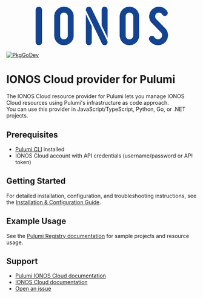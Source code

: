 <p align="center">
  <title="Pulumi IONOS Cloud Provider - Build and Deploy Infrastructure as Code Solutions on Any Cloud">
    <img src="https://raw.githubusercontent.com/ionos-cloud/pulumi-ionoscloud/refs/heads/main/.github/LOGO_IONOS_Blue_RGB.png" width="350">
  </a>
</p>

[![PkgGoDev](https://pkg.go.dev/badge/github.com/pulumi/pulumi-ionoscloud/sdk/go)](https://pkg.go.dev/github.com/pulumi/pulumi-ionoscloud/sdk/go)

# IONOS Cloud provider for Pulumi

The IONOS Cloud resource provider for Pulumi lets you manage IONOS Cloud resources using Pulumi's infrastructure as code approach.  
You can use this provider in JavaScript/TypeScript, Python, Go, or .NET projects.

## Prerequisites

- [Pulumi CLI](https://www.pulumi.com/docs/get-started/install/) installed
- IONOS Cloud account with API credentials (username/password or API token)

## Getting Started

For detailed installation, configuration, and troubleshooting instructions, see the [Installation & Configuration Guide](docs/installation-configuration.md).

## Example Usage

See the [Pulumi Registry documentation](https://www.pulumi.com/registry/packages/ionoscloud/) for sample projects and resource usage.

## Support

- [Pulumi IONOS Cloud documentation](https://github.com/ionos-cloud/pulumi-ionoscloud)
- [IONOS Cloud documentation](https://docs.ionos.com/cloud/)
- [Open an issue](https://github.com/ionos-cloud/pulumi-ionoscloud/issues)
